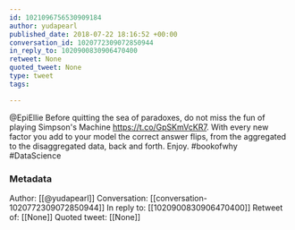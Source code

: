 ```yaml
---
id: 1021096756530909184
author: yudapearl
published_date: 2018-07-22 18:16:52 +00:00
conversation_id: 1020772309072850944
in_reply_to: 1020900830906470400
retweet: None
quoted_tweet: None
type: tweet
tags:

---
```


@EpiEllie Before quitting the sea of paradoxes, do not miss the fun of playing Simpson's Machine https://t.co/GpSKmVcKR7. With every new factor you add to your model the correct answer flips, from the aggregated to the disaggregated data, back and forth. Enjoy.
#bookofwhy #DataScience

### Metadata

Author: [[@yudapearl]]
Conversation: [[conversation-1020772309072850944]]
In reply to: [[1020900830906470400]]
Retweet of: [[None]]
Quoted tweet: [[None]]
